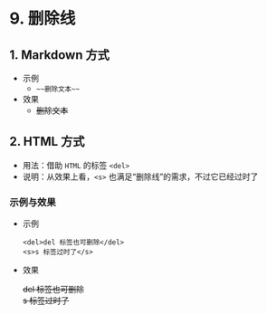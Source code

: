 # 9. 删除线

## 1. Markdown 方式

- 示例
    - `~~删除文本~~`
- 效果
    - ~~删除文本~~

## 2. HTML 方式

- 用法：借助 `HTML` 的标签 `<del>`
- 说明：从效果上看，`<s>` 也满足“删除线”的需求，不过它已经过时了

### 示例与效果

- 示例

    ``` 
    <del>del 标签也可删除</del>
    <s>s 标签过时了</s>
    ```

- 效果

    <del>del 标签也可删除</del> <br>
    <s>s 标签过时了</s>
